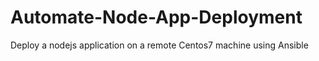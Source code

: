 # Automate-Node-App-Deployment
Deploy a nodejs application on a remote Centos7 machine using Ansible 
